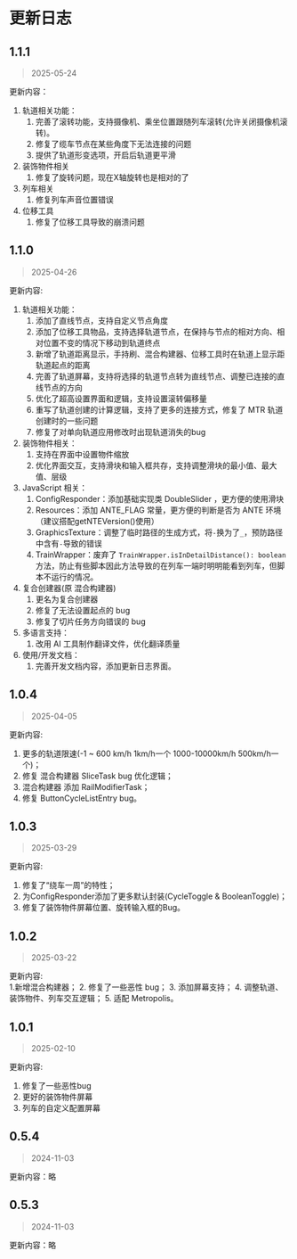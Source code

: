 # 更新日志

## 1.1.1
> 2025-05-24

更新内容：
1. 轨道相关功能：
    1. 完善了滚转功能，支持摄像机、乘坐位置跟随列车滚转(允许关闭摄像机滚转)。
    2. 修复了缆车节点在某些角度下无法连接的问题
    3. 提供了轨道形变选项，开启后轨道更平滑
2. 装饰物件相关
    1. 修复了旋转问题，现在X轴旋转也是相对的了
3. 列车相关
    1. 修复列车声音位置错误
4. 位移工具
    1. 修复了位移工具导致的崩溃问题


## 1.1.0
> 2025-04-26

更新内容:    
1. 轨道相关功能：
    1. 添加了直线节点，支持自定义节点角度
    2. 添加了位移工具物品，支持选择轨道节点，在保持与节点的相对方向、相对位置不变的情况下移动到轨道终点
    3. 新增了轨道距离显示，手持刷、混合构建器、位移工具时在轨道上显示距轨道起点的距离
    4. 完善了轨道屏幕，支持将选择的轨道节点转为直线节点、调整已连接的直线节点的方向
    5. 优化了超高设置界面和逻辑，支持设置滚转偏移量
    6. 重写了轨道创建的计算逻辑，支持了更多的连接方式，修复了 MTR 轨道创建时的一些问题
    7. 修复了对单向轨道应用修改时出现轨道消失的bug
2. 装饰物件相关：
    1. 支持在界面中设置物件缩放
    2. 优化界面交互，支持滑块和输入框共存，支持调整滑块的最小值、最大值、层级
3. JavaScript 相关：
    1. ConfigResponder：添加基础实现类 DoubleSlider ，更方便的使用滑块
    2. Resources：添加 ANTE_FLAG 常量，更方便的判断是否为 ANTE 环境（建议搭配getNTEVersion()使用）
    3. GraphicsTexture：调整了临时路径的生成方式，将`-`换为了`_`，预防路径中含有`-`导致的错误
    4. TrainWrapper：废弃了 `TrainWrapper.isInDetailDistance(): boolean` 方法，防止有些脚本因此方法导致的在列车一端时明明能看到列车，但脚本不运行的情况。
4. 复合创建器(原 混合构建器)
    1. 更名为复合创建器
    2. 修复了无法设置起点的 bug
    3. 修复了切片任务方向错误的 bug
5. 多语言支持：
    1. 改用 AI 工具制作翻译文件，优化翻译质量
6. 使用/开发文档：
    1. 完善开发文档内容，添加更新日志界面。

## 1.0.4
> 2025-04-05

更新内容:
1. 更多的轨道限速(-1 ~ 600 km/h 1km/h一个 1000-10000km/h 500km/h一个)；
2. 修复 混合构建器 SliceTask bug 优化逻辑；
3. 混合构建器 添加 RailModifierTask；
4. 修复 ButtonCycleListEntry bug。

## 1.0.3
> 2025-03-29

更新内容:  
1. 修复了“绕车一周”的特性；
2. 为ConfigResponder添加了更多默认封装(CycleToggle & BooleanToggle)；
3. 修复了装饰物件屏幕位置、旋转输入框的Bug。

## 1.0.2
> 2025-03-22

更新内容:  
1.新增混合构建器；
2. 修复了一些恶性 bug；
3. 添加屏幕支持；
4. 调整轨道、装饰物件、列车交互逻辑；
5. 适配 Metropolis。

## 1.0.1
> 2025-02-10

更新内容:
1. 修复了一些恶性bug
2. 更好的装饰物件屏幕
3. 列车的自定义配置屏幕

## 0.5.4
> 2024-11-03

更新内容：略

## 0.5.3
> 2024-11-03

更新内容：略